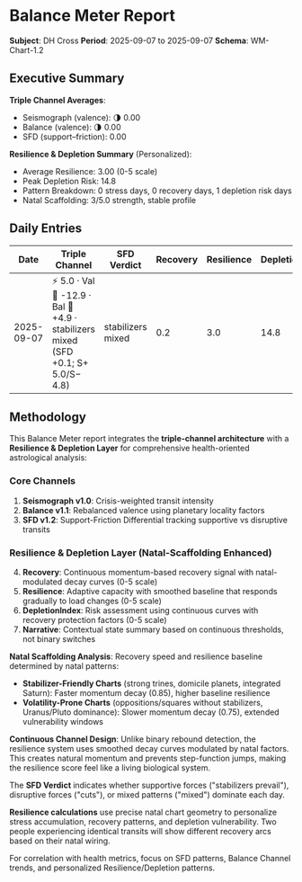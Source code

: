 # Balance Meter Report

**Subject**: DH Cross
**Period**: 2025-09-07 to 2025-09-07
**Schema**: WM-Chart-1.2

## Executive Summary

**Triple Channel Averages**:
- Seismograph (valence): 🌗 0.00
- Balance (valence): 🌗 0.00
- SFD (support–friction): 0.00


**Resilience & Depletion Summary** (Personalized):
- Average Resilience: 3.00 (0-5 scale)
- Peak Depletion Risk: 14.8
- Pattern Breakdown: 0 stress days, 0 recovery days, 1 depletion risk days
- Natal Scaffolding: 3/5.0 strength, stable profile

## Daily Entries

| Date | Triple Channel | SFD Verdict | Recovery | Resilience | DepletionIndex | Narrative | Top Hooks |
|------|-----------------|-------------|----------|------------|----------------|-----------|----------|
| 2025-09-07 | ⚡ 5.0 · Val 🌋 -12.9 · Bal 💎 +4.9 · stabilizers mixed (SFD +0.1; S+ 5.0/S− 4.8) | stabilizers mixed | 0.2 | 3.0 | 14.8 | Depletion risk | Moon square Venus (7.8°), Moon sextile Jupiter (4.2°) |

## Methodology

This Balance Meter report integrates the **triple-channel architecture** with a **Resilience & Depletion Layer** for comprehensive health-oriented astrological analysis:

### Core Channels
1. **Seismograph v1.0**: Crisis-weighted transit intensity
2. **Balance v1.1**: Rebalanced valence using planetary locality factors
3. **SFD v1.2**: Support-Friction Differential tracking supportive vs disruptive transits

### Resilience & Depletion Layer (Natal-Scaffolding Enhanced)
4. **Recovery**: Continuous momentum-based recovery signal with natal-modulated decay curves (0-5 scale)
5. **Resilience**: Adaptive capacity with smoothed baseline that responds gradually to load changes (0-5 scale)
6. **DepletionIndex**: Risk assessment using continuous curves with recovery protection factors (0-5 scale)
7. **Narrative**: Contextual state summary based on continuous thresholds, not binary switches

**Natal Scaffolding Analysis**: Recovery speed and resilience baseline determined by natal patterns:
- **Stabilizer-Friendly Charts** (strong trines, domicile planets, integrated Saturn): Faster momentum decay (0.85), higher baseline resilience
- **Volatility-Prone Charts** (oppositions/squares without stabilizers, Uranus/Pluto dominance): Slower momentum decay (0.75), extended vulnerability windows

**Continuous Channel Design**: Unlike binary rebound detection, the resilience system uses smoothed decay curves modulated by natal factors. This creates natural momentum and prevents step-function jumps, making the resilience score feel like a living biological system.

The **SFD Verdict** indicates whether supportive forces ("stabilizers prevail"), disruptive forces ("cuts"), or mixed patterns ("mixed") dominate each day.

**Resilience calculations** use precise natal chart geometry to personalize stress accumulation, recovery patterns, and depletion vulnerability. Two people experiencing identical transits will show different recovery arcs based on their natal wiring.

For correlation with health metrics, focus on SFD patterns, Balance Channel trends, and personalized Resilience/Depletion patterns.

